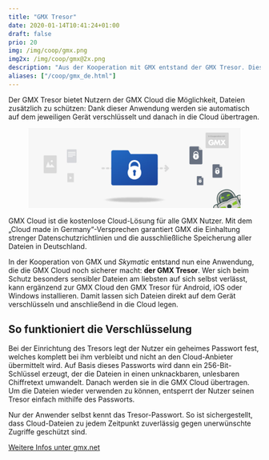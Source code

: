 ```yaml
---
title: "GMX Tresor"
date: 2020-01-14T10:41:24+01:00
draft: false
prio: 20
img: /img/coop/gmx.png
img2x: /img/coop/gmx@2x.png
description: "Aus der Kooperation mit GMX entstand der GMX Tresor. Dieser bietet Nutzern der GMX Cloud die Möglichkeit, Dateien bei Bedarf zusätzlich zu schützen: Mit dieser Anwendung werden sie automatisch auf dem jeweiligen Gerät verschlüsselt und danach in die Cloud übertragen."
aliases: ["/coop/gmx_de.html"]
---
```


Der GMX Tresor bietet Nutzern der GMX Cloud die Möglichkeit, Dateien zusätzlich zu schützen: Dank dieser Anwendung werden sie automatisch auf dem jeweiligen Gerät verschlüsselt und danach in die Cloud übertragen.

<figure class="mx-auto lg:w-10/12 w-full">
    <img class="w-full" src="/img/coop/gmx-banner.jpg">
</figure>

GMX Cloud ist die kostenlose Cloud-Lösung für alle GMX Nutzer. Mit dem „Cloud made in Germany“-Versprechen garantiert GMX die Einhaltung strenger Datenschutzrichtlinien und die ausschließliche Speicherung aller Dateien in Deutschland.

In der Kooperation von GMX und _Skymatic_ entstand nun eine Anwendung, die die GMX Cloud noch sicherer macht: **der GMX Tresor**. Wer sich beim Schutz besonders sensibler Dateien am liebsten auf sich selbst verlässt, kann ergänzend zur GMX Cloud den GMX Tresor für Android, iOS oder Windows installieren. Damit lassen sich Dateien direkt auf dem Gerät verschlüsseln und anschließend in die Cloud legen.

## So funktioniert die Verschlüsselung
Bei der Einrichtung des Tresors legt der Nutzer ein geheimes Passwort fest, welches komplett bei ihm verbleibt und nicht an den Cloud-Anbieter übermittelt wird. Auf Basis dieses Passworts wird dann ein 256-Bit-Schlüssel erzeugt, der die Dateien in einen unknackbaren, unlesbaren Chiffretext umwandelt. Danach werden sie in die GMX Cloud übertragen. Um die Dateien wieder verwenden zu können, entsperrt der Nutzer seinen Tresor einfach mithilfe des Passworts.

Nur der Anwender selbst kennt das Tresor-Passwort. So ist sichergestellt, dass Cloud-Dateien zu jedem Zeitpunkt zuverlässig gegen unerwünschte Zugriffe geschützt sind.

<p class="text-center">
    <a class="btn" href="https://www.gmx.net/cloud/verschluesselung/" target="_blank" rel="noopener"><i class="fas fa-link"></i> Weitere Infos unter gmx.net</a>
</p>
